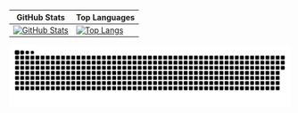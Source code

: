 <div align="center">

| GitHub Stats | Top Languages |
|--------------|---------------|
| [![GitHub Stats](https://github-readme-stats.vercel.app/api?username=endy-rkt&show_icons=true&theme=tokyonight)](https://github.com/endy-rkt) | [![Top Langs](https://github-readme-stats.vercel.app/api/top-langs/?username=endy-rkt&layout=compact&theme=tokyonight)](https://github.com/endy-rkt) |
</div>

![snake gif](https://github.com/endy-rkt/endy-rkt/blob/main/github-snake-dark.svg)
